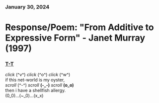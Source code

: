 ### January 30, 2024  
# Response/Poem: "From Additive to Expressive Form" - Janet Murray (1997)  

### [T-T]("trag3dy")      
*click* (^v^) *click* (^o^) *click* (^w^)  
if this net-world is my oyster,      
*scroll* (^-^) *scroll* **(-_-)** *scroll* **(o_o)**  
then i have a shellfish allergy.        
(0_0)...(~_0)...(x_x)
